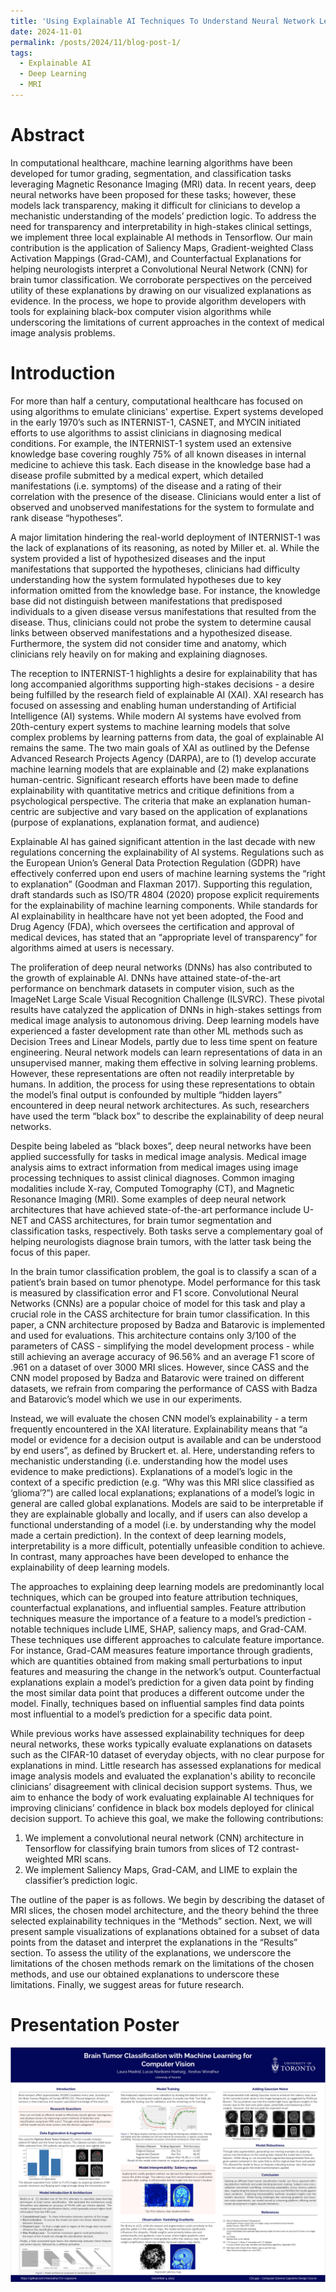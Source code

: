 ```yaml
---
title: 'Using Explainable AI Techniques To Understand Neural Network Learning'
date: 2024-11-01
permalink: /posts/2024/11/blog-post-1/
tags:
  - Explainable AI
  - Deep Learning
  - MRI
---
```


Abstract
======

In computational healthcare, machine learning algorithms have been developed for tumor grading, segmentation, and classification tasks leveraging Magnetic Resonance Imaging (MRI) data. In recent years, deep neural networks have been proposed for these tasks; however, these models lack transparency, making it difficult for clinicians to develop a mechanistic understanding of the models’ prediction logic. To address the need for transparency and interpretability in high-stakes clinical settings, we implement three local explainable AI methods in Tensorflow. Our main contribution is the application of Saliency Maps, Gradient-weighted Class Activation Mappings (Grad-CAM), and Counterfactual Explanations for helping neurologists interpret a Convolutional Neural Network (CNN) for brain tumor classification. We corroborate perspectives on the perceived utility of these explanations by drawing on our visualized explanations as evidence. In the process, we hope to provide algorithm developers with tools for explaining black-box computer vision algorithms while underscoring the limitations of current approaches in the context of medical image analysis problems.

Introduction
======

For more than half a century, computational healthcare has focused on using algorithms to emulate clinicians' expertise. Expert systems developed in the early 1970’s such as INTERNIST-1, CASNET, and MYCIN initiated efforts to use algorithms to assist clinicians in diagnosing medical conditions. For example, the INTERNIST-1 system used an extensive knowledge base covering roughly 75% of all known diseases in internal medicine to achieve this task. Each disease in the knowledge base had a disease profile submitted by a medical expert, which detailed manifestations (i.e. symptoms) of the disease and a rating of their correlation with the presence of the disease. Clinicians would enter a list of observed and unobserved manifestations for the system to formulate and rank disease “hypotheses”. 

A major limitation hindering the real-world deployment of INTERNIST-1 was the lack of explanations of its reasoning, as noted by Miller et. al. While the system provided a list of hypothesized diseases and the input manifestations that supported the hypotheses, clinicians had difficulty understanding how the system formulated hypotheses due to key information omitted from the knowledge base. For instance, the knowledge base did not distinguish between manifestations that predisposed individuals to a given disease versus manifestations that resulted from the disease. Thus, clinicians could not probe the system to determine causal links between observed manifestations and a hypothesized disease. Furthermore, the system did not consider time and anatomy, which clinicians rely heavily on for making and explaining diagnoses.

The reception to INTERNIST-1 highlights a desire for explainability that has long accompanied algorithms supporting high-stakes decisions - a desire being fulfilled by the research field of explainable AI (XAI). XAI research has focused on assessing and enabling human understanding of Artificial Intelligence (AI) systems.  While modern AI systems have evolved from 20th-century expert systems to machine learning models that solve complex problems by learning patterns from data, the goal of explainable AI remains the same. The two main goals of XAI as outlined by the Defense Advanced Research Projects Agency (DARPA), are to (1) develop accurate machine learning models that are explainable and (2) make explanations human-centric. Significant research efforts have been made to define explainability with quantitative metrics and critique definitions from a psychological perspective. The criteria that make an explanation human-centric are subjective and vary based on the application of explanations (purpose of explanations, explanation format, and audience)

Explainable AI has gained significant attention in the last decade with new regulations concerning the explainability of AI systems. Regulations such as the European Union’s General Data Protection Regulation (GDPR) have effectively conferred upon end users of machine learning systems the  “right to explanation”  (Goodman and Flaxman 2017). Supporting this regulation, draft standards such as ISO/TR 4804 (2020) propose explicit requirements for the explainability of machine learning components. While standards for AI explainability in healthcare have not yet been adopted, the Food and Drug Agency (FDA), which oversees the certification and approval of medical devices, has stated that an “appropriate level of transparency” for algorithms aimed at users is necessary.

The proliferation of deep neural networks (DNNs) has also contributed to the growth of explainable AI. DNNs have attained state-of-the-art performance on benchmark datasets in computer vision, such as the ImageNet Large Scale Visual Recognition Challenge (ILSVRC). These pivotal results have catalyzed the application of DNNs in high-stakes settings from medical image analysis to autonomous driving. Deep learning models have experienced a faster development rate than other ML methods such as Decision Trees and Linear Models, partly due to less time spent on feature engineering. Neural network models can learn representations of data in an unsupervised manner, making them effective in solving learning problems. However, these representations are often not readily interpretable by humans. In addition, the process for using these representations to obtain the model’s final output is confounded by multiple “hidden layers” encountered in deep neural network architectures. As such, researchers have used the term “black box” to describe the explainability of deep neural networks.

Despite being labeled as “black boxes”, deep neural networks have been applied successfully for tasks in medical image analysis. Medical image analysis aims to extract information from medical images using image processing techniques to assist clinical diagnoses. Common imaging modalities include X-ray, Computed Tomography (CT), and Magnetic Resonance Imaging (MRI). Some examples of deep neural network architectures that have achieved state-of-the-art performance include U-NET and CASS architectures, for brain tumor segmentation and classification tasks, respectively. Both tasks serve a complementary goal of helping neurologists diagnose brain tumors, with the latter task being the focus of this paper.

In the brain tumor classification problem, the goal is to classify a scan of a patient’s brain based on tumor phenotype. Model performance for this task is measured by classification error and F1 score. Convolutional Neural Networks (CNNs) are a popular choice of model for this task and play a crucial role in the CASS architecture for brain tumor classification. In this paper, a CNN architecture proposed by Badza and Batarovic is implemented and used for evaluations. This architecture contains only 3/100 of the parameters of CASS - simplifying the model development process - while still achieving an average accuracy of 96.56%  and an average F1 score of .961 on a dataset of over 3000 MRI slices. However, since CASS and the CNN model proposed by Badza and Batarovic were trained on different datasets, we refrain from comparing the performance of CASS with Badza and Batarovic’s model which we use in our experiments. 

Instead, we will evaluate the chosen CNN model’s explainability - a term frequently encountered in the XAI literature. Explainability means that “a model or evidence for a decision output is available and can be understood by end users”, as defined by Bruckert et. al. Here, understanding refers to mechanistic understanding (i.e. understanding how the model uses evidence to make predictions). Explanations of a model’s logic in the context of a specific prediction (e.g. “Why was this MRI slice classified as ‘glioma’?”) are called local explanations; explanations of a model’s logic in general are called global explanations. Models are said to be interpretable if they are explainable globally and locally, and if users can also develop a functional understanding of a model (i.e. by understanding why the model made a certain prediction). In the context of deep learning models, interpretability is a more difficult, potentially unfeasible condition to achieve. In contrast, many approaches have been developed to enhance the explainability of deep learning models.

The approaches to explaining deep learning models are predominantly local techniques, which can be grouped into feature attribution techniques, counterfactual explanations, and influential samples. Feature attribution techniques measure the importance of a feature to a model’s prediction - notable techniques include LIME, SHAP, saliency maps, and Grad-CAM. These techniques use different approaches to calculate feature importance. For instance, Grad-CAM measures feature importance through gradients, which are quantities obtained from making small perturbations to input features and measuring the change in the network’s output. Counterfactual explanations explain a model’s prediction for a given data point by finding the most similar data point that produces a different outcome under the model. Finally, techniques based on influential samples find data points most influential to a model’s prediction for a specific data point.

While previous works have assessed explainability techniques for deep neural networks, these works typically evaluate explanations on datasets such as the CIFAR-10 dataset of everyday objects, with no clear purpose for explanations in mind. Little research has assessed explanations for medical image analysis models and evaluated the explanation's ability to reconcile clinicians’ disagreement with clinical decision support systems. Thus, we aim to enhance the body of work evaluating explainable AI techniques for improving clinicians’ confidence in black box models deployed for clinical decision support. To achieve this goal, we make the following contributions:

1. We implement a convolutional neural network (CNN) architecture in Tensorflow for classifying brain tumors from slices of T2 contrast-weighted MRI scans.
2. We implement Saliency Maps, Grad-CAM, and LIME to explain the classifier’s prediction logic.


The outline of the paper is as follows. We begin by describing the dataset of MRI slices, the chosen model architecture, and the theory behind the three selected explainability techniques in the “Methods” section. Next, we will present sample visualizations of explanations obtained for a subset of data points from the dataset and interpret the explanations in the “Results” section. To assess the utility of the explanations, we underscore the limitations of the chosen methods remark on the limitations of the chosen methods, and use our obtained explanations to underscore these limitations. Finally, we suggest areas for future research.


<!-- 
References
======

[1]Brain Tumour Registry of Canada. https://braintumourregistry.ca/, 2019. Accessed: 2023-10-01. 

[2] E. S. Biratu, F. Schwenker, Y. M. Ayano, and T. G. Debelee, “A survey of brain tumor seg-
mentation and classification algorithms,” J Imaging, vol. 7, Sept. 2021.

[3] Milica M Badža and Marko Č Barjaktarović.
Classification of brain tumors from mri images using a convolutional neural network.
Applied Sciences, 10(6):1999, 2020.

[4] Yusuf Brima and Marcellin Atemkeng.
Visual interpretable and explainable deep learning models for brain tumor mri and covid-19 chest x-ray images.
2023. -->


Presentation Poster
======

![final poster](/files/final_poster.png)

